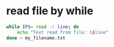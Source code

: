# read file by while
```bash
while IFS= read -r line; do
    echo "Text read from file: \$line"
done < my_filename.txt
```

